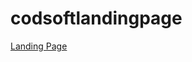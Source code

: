 # codsoftlandingpage
<a href="https://kaustubhwaugh.github.io/codsoftlandingpage/">Landing Page</a>
